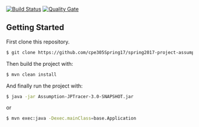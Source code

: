 [![Build Status](https://travis-ci.org/cpe305Spring17/spring2017-project-assumption.svg?branch=master)](https://travis-ci.org/cpe305Spring17/spring2017-project-assumption) [![Quality Gate](https://sonarqube.com/api/badges/gate?key=Assumption%3AAssumption-JPTracer)](https://sonarqube.com/dashboard/index/Assumption%3AAssumption-JPTracer)

## Getting Started
First clone this repository.
```bash
$ git clone https://github.com/cpe305Spring17/spring2017-project-assumption.git
```

Then build the project with:
```bash
$ mvn clean install
```

And finally run the project with:
```bash
$ java -jar Assumption-JPTracer-3.0-SNAPSHOT.jar
```
or
```bash
$ mvn exec:java -Dexec.mainClass=base.Application
```
